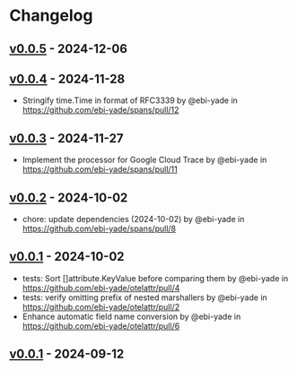 # Changelog

## [v0.0.5](https://github.com/ebi-yade/spans/compare/v0.0.4...v0.0.5) - 2024-12-06

## [v0.0.4](https://github.com/ebi-yade/spans/compare/v0.0.3...v0.0.4) - 2024-11-28
- Stringify time.Time in format of RFC3339 by @ebi-yade in https://github.com/ebi-yade/spans/pull/12

## [v0.0.3](https://github.com/ebi-yade/spans/compare/v0.0.2...v0.0.3) - 2024-11-27
- Implement the processor for Google Cloud Trace by @ebi-yade in https://github.com/ebi-yade/spans/pull/11

## [v0.0.2](https://github.com/ebi-yade/spans/compare/v0.0.1...v0.0.2) - 2024-10-02
- chore: update dependencies (2024-10-02) by @ebi-yade in https://github.com/ebi-yade/spans/pull/8

## [v0.0.1](https://github.com/ebi-yade/otelattr/commits/v0.0.1) - 2024-10-02
- tests: Sort []attribute.KeyValue before comparing them by @ebi-yade in https://github.com/ebi-yade/otelattr/pull/4
- tests: verify omitting prefix of nested marshallers by @ebi-yade in https://github.com/ebi-yade/otelattr/pull/2
- Enhance automatic field name conversion by @ebi-yade in https://github.com/ebi-yade/otelattr/pull/6

## [v0.0.1](https://github.com/mashiike/otelattr/commits/v0.0.1) - 2024-09-12
